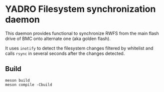 # YADRO Filesystem synchronization daemon

This daemon provides functional to synchronize RWFS from the main flash drive of
BMC onto alternate one (aka golden flash).

It uses `inotify` to detect the filesystem changes filtered by whitelist and
calls `rsync` in several seconds after the changes detected.

## Build
```
meson build
meson compile -Cbuild
```

